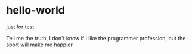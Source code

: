 # hello-world
just for test

Tell me the truth, I don't know if I like the programmer profession, but the sport will make me happier.
